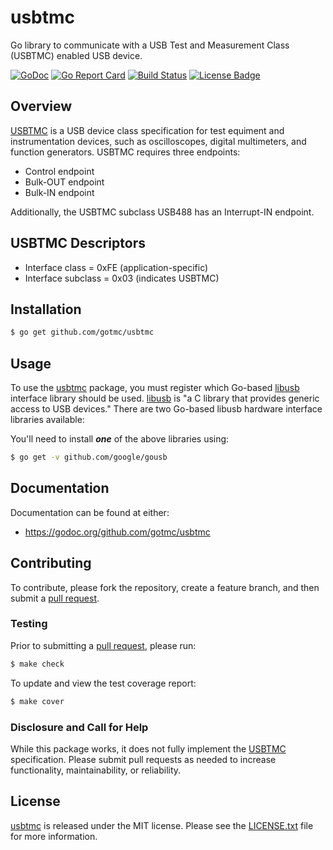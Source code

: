 # usbtmc
Go library to communicate with a USB Test and Measurement Class (USBTMC)
enabled USB device.

[![GoDoc][godoc badge]][godoc link]
[![Go Report Card][report badge]][report card]
[![Build Status][travis badge]][travis link]
[![License Badge][license badge]][LICENSE.txt]

## Overview

[USBTMC][] is a USB device class specification for test equiment and
instrumentation devices, such as oscilloscopes, digital multimeters, and
function generators. USBTMC requires three endpoints:

- Control endpoint
- Bulk-OUT endpoint
- Bulk-IN endpoint

Additionally, the USBTMC subclass USB488 has an Interrupt-IN endpoint.

## USBTMC Descriptors

- Interface class = 0xFE (application-specific)
- Interface subclass = 0x03 (indicates USBTMC)

## Installation

```bash
$ go get github.com/gotmc/usbtmc
```

## Usage

To use the [usbtmc][gousbtmc] package, you must register which Go-based
[libusb][] interface library should be used.  [libusb][] is "a C library
that provides generic access to USB devices." There are two Go-based
libusb hardware interface libraries available:

You'll need to install ***one*** of the above libraries using:

```bash
$ go get -v github.com/google/gousb
```

## Documentation

Documentation can be found at either:

- <https://godoc.org/github.com/gotmc/usbtmc>

## Contributing

To contribute, please fork the repository, create a feature branch, and then
submit a [pull request][].

### Testing

Prior to submitting a [pull request][], please run:

```bash
$ make check
```

To update and view the test coverage report:

```bash
$ make cover
```

### Disclosure and Call for Help

While this package works, it does not fully implement the [USBTMC][]
specification.  Please submit pull requests as needed to increase
functionality, maintainability, or reliability.

## License

[usbtmc][gousbtmc] is released under the MIT license. Please see the
[LICENSE.txt][] file for more information.

[godoc badge]: https://godoc.org/github.com/gotmc/usbtmc?status.svg
[godoc link]: https://godoc.org/github.com/gotmc/usbtmc
[golibusb]: https://github.com/gotmc/libusb
[gousb]: https://github.com/google/gousb
[libusb]: http://libusb.info
[LICENSE.txt]: https://github.com/gotmc/libusb/blob/master/LICENSE.txt
[license badge]: https://img.shields.io/badge/license-MIT-blue.svg
[pull request]: https://help.github.com/articles/using-pull-requests
[report badge]: https://goreportcard.com/badge/github.com/gotmc/usbtmc
[report card]: https://goreportcard.com/report/github.com/gotmc/usbtmc
[Scott Chacon]: http://scottchacon.com/about.html
[travis badge]: http://img.shields.io/travis/gotmc/usbtmc/master.svg
[travis link]: https://travis-ci.org/gotmc/usbtmc
[usbtmc]: http://www.usb.org/developers/docs/devclass_docs/
[gousbtmc]: https://github.com/gotmc/usbtmc
